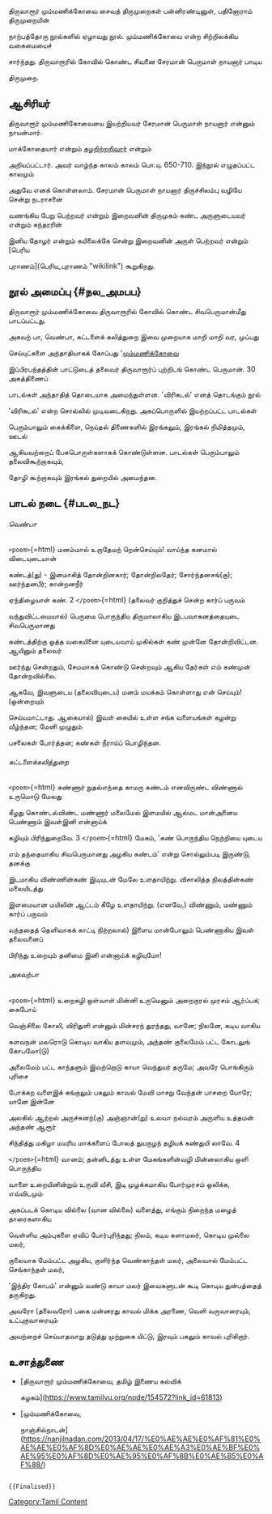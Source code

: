 திருவாரூர் மும்மணிக்கோவை சைவத் திருமுறைகள் பன்னிரண்டினுள், பதினோராம் திருமுறையின்
நாற்பத்தோரு நூல்களில் ஏழாவது நூல். மும்மணிக்கோவை என்ற சிற்றிலக்கிய வகைமையைச்
சார்ந்தது. திருவாரூரில் கோவில் கொண்ட சிவனை சேரமான் பெருமாள் நாயனார் பாடிய
திருமுறை.

## ஆசிரியர்

திருவாரூர் மும்மணிகோவையை இயற்றியவர் சேரமான் பெருமாள் நாயனார் என்னும் நாயன்மார்.
மாக்கோதையார் என்றும் [கழறிற்றறிவார்](கழறிற்றறிவார்_நாயனார் "wikilink") என்றும்
அறியப்பட்டார். அவர் வாழ்ந்த காலம் காலம் பொ.யு. 650-710. இந்நூல் எழுதப்பட்ட காலமும்
அதுவே எனக் கொள்ளலாம். சேரமான் பெருமாள் நாயனார் திருச்சிலம்பு வழியே சென்று நடராசனை
வணங்கிய பேறு பெற்றவர் என்றும் இறைவனின் திருமுகம் கண்ட அருளுடையவர் என்றும் சுந்தரரின்
இனிய தோழர் என்றும் கயிலைக்கே சென்று இறைவனின் அருள் பெற்றவர் என்றும் [பெரிய
புராணம்](பெரிய_புராணம் "wikilink") கூறுகிறது.

## நூல் அமைப்பு {#நல_அமபப}

திருவாரூர் மும்மணிக்கோவை திருவாரூரில் கோவில் கொண்ட சிவபெருமான்மீது பாடப்பட்டது.
அகவற் பா, வெண்பா, கட்டளைக் கலித்துறை இவை முறையாக மாறி மாறி வர, முப்பது
செய்யுட்களை அந்தாதியாகக் கோப்பது '[மும்மணிக்கோவை](மும்மணிக்கோவை "wikilink")
இப்பிரபந்தத்தின் பாட்டுடைத் தலைவர் திருவாரூர்ப் புற்றிடங் கொண்ட பெருமான். 30 அகத்திணைப்
பாடல்கள் அந்தாதித் தொடையாக அமைந்துள்ளன. \'விரிகடல்\' எனத் தொடங்கும் நூல்
\'விரிகடல்\' என்ற சொல்லில் முடிவடைகிறது. அகப்பொருளில் இயற்றப்பட்ட பாடல்கள்
பெரும்பாலும் கைக்கிளை, நெய்தல் திணைகளில் இரங்கலும், இரங்கல் நிமித்தமும், ஊடல்
ஆகியவற்றைப் பேசுபொருள்களாகக் கொண்டுள்ளன. பாடல்கள் பெரும்பாலும் தலைவிகூற்றாகவும்,
தோழி கூற்றாகவும் இரங்கல் துறையில் அமைந்தன.

## பாடல் நடை {#படல_நட}

###### வெண்பா

`<poem>`{=html} மனம்மால் உறாதேமற் றென்செய்யும்! வாய்ந்த கனமால் விடையுடையான்
கண்டத்(து) - இனமாகித் தோன்றினகார்; தோன்றிலதேர்; சோர்ந்தனசங்(கு); ஊர்ந்தனபீர்; கான்றனநீர்
ஏந்திழையாள் கண். 2 `</poem>`{=html} (தலைவர் குறித்துச் சென்ற கார்ப் பருவம்
வந்துவிட்டமையால்) பெருமை பொருந்திய திருமாலாகிய இடபவாகனத்தையுடை சிவபெருமானது
கண்டத்திற்கு ஒத்த வகையினை யுடையவாய் முகில்கள் கண் முன்னே தோன்றிவிட்டன. ஆயினும் தலைவர்
ஊர்ந்து சென்றதும், சேமமாகக் கொண்டு சென்றவும் ஆகிய தேர்கள் எம் கண்முன் தோன்றவில்லை.
ஆகவே, இவளுடைய (தலைவியுடைய) மனம் மயக்கம் கொள்ளாது என் செய்யும்! (ஒன்றையும்
செய்யமாட்டாது. ஆகையால்) இவள் கையில் உள்ள சங்க வளையங்கள் கழன்று வீழ்ந்தன; மேனி முழுதும்
பசலைகள் போர்த்தன; கண்கள் நீராய்ப் பொழிந்தன.

###### கட்டளைக்கலித்துறை

`<poem>`{=html} கண்ணார் நுதல்எந்தை காமரு கண்டம் எனவிருண்ட விண்ணால் உருமொடு மேலது
கீழது கொண்டல்விண்ட மண்ணார் மலைமேல் இளமயில் ஆல்மட மான்அனைய பெண்ணாம் இவள்இனி என்னாய்க்
கழியும் பிரிந்துறைவே. 3 `</poem>`{=html} மேகம், 'கண் பொருந்திய நெற்றியை யுடைய
எம் தந்தையாகிய சிவபெருமானது அழகிய கண்டம்' என்று சொல்லும்படி இருண்டு, தனக்கு
இடமாகிய விண்ணின்கண் இடியுடன் மேலே உளதாயிற்று. விசாலித்த நிலத்தின்கண் மலையிடத்து
இளமையான மயிலின் ஆட்டம் கீழே உளதாயிற்று. (எனவே,) விண்ணும், மண்ணும் கார்ப் பருவம்
வந்ததைத் தெளிவாகக் காட்டி நிற்றலால்) இளைய மான்போலும் பெண்ணாகிய இவள் தலைவனைப்
பிரிந்து உறையும் தனிமை இனி என்னாய்க் கழியுமோ!

###### அகவற்பா

`<poem>`{=html} உறைகழி ஒள்வாள் மின்னி உருமெனும் அறைகுரல் முரசம் ஆர்ப்பக்; கைபோய்
வெஞ்சிலை கோலி, விரிதுளி என்னும் மின்சரந் துரந்தது, வானே; நிலனே, கடிய வாகிய
களவநன் மலரொடு கொடிய வாகிய தளவமும், அந்தண் குலைமேம் பட்ட கோடலுங் கோபமோ(டு)
அலைமேம் பட்ட காந்தளும் இவற்றொடு காயா வெந்துயர் தருமே; அவரே பொங்கிரும் புரிசை
போக்கற வளைஇக் கங்குலும் பகலும் காவல் மேவி மாசறு வேந்தன் பாசறை யோரே; யானே இன்னே
அலகில் ஆற்றல் அருச்சுனற்(கு) அஞ்ஞான்(று) உலவா நல்வரம் அருளிய உத்தமன் அந்தண் ஆரூர்
சிந்தித்து மகிழா மயரிய மாக்களைப் போலத் துயருழந் தழியக் கண்துயி லாவே. 4
`</poem>`{=html} வானம்; தன்னிடத்து உள்ள மேகங்களின்வழி மின்னலாகிய ஒளி பொருந்திய
வாளை உறையினின்றும் உருவி வீசி, இடி முழக்கமாகிய போர்முரசம் ஒலிக்க, எவ்விடமும்
அகப்படக் கொடிய வில்லை (வான வில்லை) வளைத்து, எங்கும் நிறைந்த மழைத் தாரைகளாகிய
வெள்ளிய அம்புகளை ஏவிப் போர்புரிந்தது; நிலம், கடிய களாமலர், கொடிய முல்லை மலர்,
குலையாக மேம்பட்ட அழகிய, குளிர்ந்த வெண்காந்தள் மலர், அலைவால் மேம்பட்ட செங்காந்தள் மலர்,
'இந்திர கோபம்' என்னும் வண்டு காயா மலர் இவைகளுடன் கூடி கொடிய துன்பத்தைத் தருகிறது.
அவரோ (தலைவரோ) பகை மன்னரது காவல் மிக்க அரணை, வெளி வருவாரையும், உட்புகுவாரையும்
அவற்றைச் செய்யாதவாறு தடுத்து முற்றுகை யிட்டு, இரவும் பகலும் காவல் புரிகிறார்.

## உசாத்துணை

-   [திருவாரூர் மும்மணிக்கோவை, தமிழ் இணைய கல்விக்
    கழகம்](https://www.tamilvu.org/node/154572?link_id=61813)
-   [மும்மணிக்கோவை,
    நாஞ்சில்நாடன்](https://nanjilnadan.com/2013/04/17/%E0%AE%AE%E0%AF%81%E0%AE%AE%E0%AF%8D%E0%AE%AE%E0%AE%A3%E0%AE%BF%E0%AE%95%E0%AF%8D%E0%AE%95%E0%AF%8B%E0%AE%B5%E0%AF%88/)

```{=mediawiki}
{{Finalised}}
```
[Category:Tamil Content](Category:Tamil_Content "wikilink")

